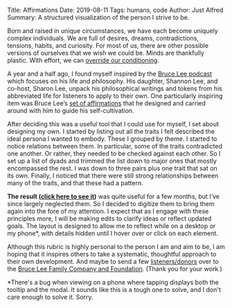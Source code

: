 Title: Affirmations
Date: 2019-08-11
Tags: humans, code
Author: Just Alfred
Summary: A structured visualization of the person I strive to be.

Born and raised in unique circumstances, we have each become uniquely complex individuals.
We are full of desires, dreams, contradictions, tensions, habits, and curiosity.
For most of us, there are other possible versions of ourselves that we wish we could be.
Minds are thankfully plastic.
With effort, we can [override our conditioning](i-am-not-who-i-was.html).

A year and a half ago, I found myself inspired by the
[Bruce Lee podcast](https://brucelee.com/podcast-blog/2016/10/19/15-affirmations-part-1-memory-subconscious-mind-imagination)
which focuses on his life and philosophy.
His daughter, Shannon Lee, and co-host, Sharon Lee,
unpack his philosophical writings and tokens from his abbreviated life
for listeners to apply to their own.
One particularly inspiring item was Bruce Lee’s
[set of affirmations](https://www.brainpickings.org/2016/08/01/bruce-lee-notebook/)
that he designed and carried around with him to guide his self-cultivation.

After deciding this was a useful tool that I could use for myself, I set about designing my own.
I started by listing out all the traits I felt described the ideal persona I wanted to embody.
These I grouped by theme.
I started to notice relations between them.
In particular, some of the traits contradicted one another.
Or rather, they needed to be checked against each other.
So I set up a list of dyads and trimmed the list down to major ones that mostly encompassed the rest.
I was down to three pairs plus one trait that sat on its own.
Finally, I noticed that there were still strong relationships between many of the traits,
and that these had a pattern.

**The result ([click here to see it]({static}/html/affirmations.html))** was quite useful for a few months,
but I’ve since largely neglected them.
So I decided to digitize them to bring them again into the fore of my attention.
I expect that as I engage with these principles more,
I will be making edits to clarify ideas or reflect updated goals.
The layout is designed to allow me to reflect while on a desktop or my phone\*,
with details hidden until I hover over or click on each element.

Although this rubric is highly personal to the person I am and aim to be,
I am hoping that it inspires others to take a systematic, thoughtful approach to their own development.
And maybe to send a few [listeners/donors](https://brucelee.com/podcast)
over to the [Bruce Lee Family Company and Foundation](https://brucelee.com/family-company).
(Thank you for your work.)

\*There's a bug when viewing on a phone where tapping displays both the tooltip and the modal.
  It sounds like this is a tough one to solve, and I don't care enough to solve it.
  Sorry.

